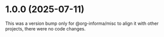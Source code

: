 # 1.0.0 (2025-07-11)

This was a version bump only for @org-informa/misc to align it with other projects, there were no code changes.